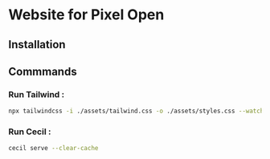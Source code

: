 # Website for Pixel Open

## Installation

## Commmands

### Run Tailwind : 

```bash
npx tailwindcss -i ./assets/tailwind.css -o ./assets/styles.css --watch
```

### Run Cecil : 

```bash
cecil serve --clear-cache
```